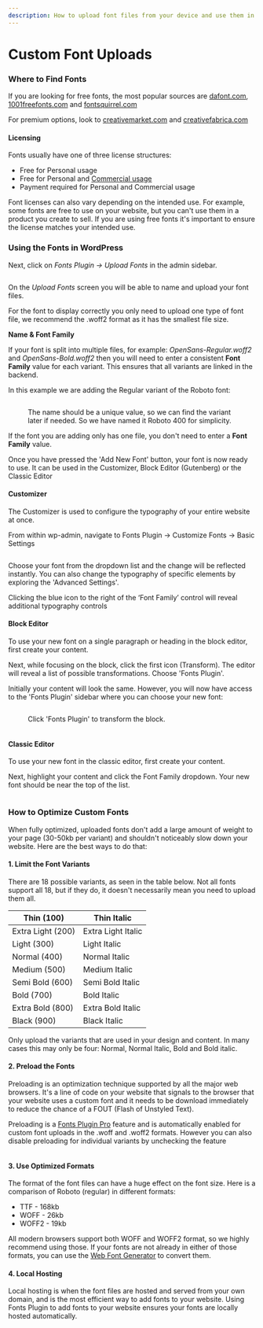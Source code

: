 ```yaml
---
description: How to upload font files from your device and use them in WordPress
---
```


# Custom Font Uploads

### Where to Find Fonts

If you are looking for free fonts, the most popular sources are [dafont.com](http://dafont.com), [1001freefonts.com](http://1001freefonts.com) and [fontsquirrel.com](http://fontsquirrel.com)

For premium options, look to [creativemarket.com](http://creativemarket.com) and [creativefabrica.com](http://creativefabrica.com)

#### Licensing

Fonts usually have one of three license structures:

* Free for Personal usage
* Free for Personal and [Commercial usage](https://fontsplugin.com/google-fonts-commercial-use/)
* Payment required for Personal and Commercial usage

Font licenses can also vary depending on the intended use. For example, some fonts are free to use on your website, but you can't use them in a product you create to sell. If you are using free fonts it's important to ensure the license matches your intended use.

### Using the Fonts in WordPress

Next, click on _Fonts Plugin →_ _Upload Fonts_ in the admin sidebar.

<figure><img src="https://fontsplugin.com/wp-content/uploads/image-8.png?fit=932x1024" alt=""><figcaption></figcaption></figure>

On the _Upload Fonts_ screen you will be able to name and upload your font files.

For the font to display correctly you only need to upload one type of font file, we recommend the .woff2 format as it has the smallest file size.

**Name & Font Family**

If your font is split into multiple files, for example: _OpenSans-Regular.woff2_ and _OpenSans-Bold.woff2_ then you will need to enter a consistent **Font Family** value for each variant. This ensures that all variants are linked in the backend.

In this example we are adding the Regular variant of the Roboto font:

<figure><img src="https://fontsplugin.com/wp-content/uploads/image-17.png?fit=817x1024" alt=""><figcaption><p>The name should be a unique value, so we can find the variant later if needed. So we have named it Roboto 400 for simplicity.</p></figcaption></figure>

If the font you are adding only has one file, you don't need to enter a **Font Family** value.

Once you have pressed the 'Add New Font' button, your font is now ready to use. It can be used in the Customizer, Block Editor (Gutenberg) or the Classic Editor

#### Customizer

The Customizer is used to configure the typography of your entire website at once.

From within wp-admin, navigate to Fonts Plugin → Customize Fonts → Basic Settings

<figure><img src="https://fontsplugin.com/wp-content/uploads/image-11.png?fit=600x292" alt=""><figcaption></figcaption></figure>

Choose your font from the dropdown list and the change will be reflected instantly. You can also change the typography of specific elements by exploring the 'Advanced Settings'.

Clicking the blue icon to the right of the ‘Font Family’ control will reveal additional typography controls

#### Block Editor

To use your new font on a single paragraph or heading in the block editor, first create your content.

Next, while focusing on the block, click the first icon (Transform). The editor will reveal a list of possible transformations. Choose 'Fonts Plugin'.

Initially your content will look the same. However, you will now have access to the 'Fonts Plugin' sidebar where you can choose your new font:

<figure><img src="https://fontsplugin.com/wp-content/uploads/image-15.png?fit=988x800" alt=""><figcaption><p>Click 'Fonts Plugin' to transform the block.</p></figcaption></figure>

<figure><img src="https://fontsplugin.com/wp-content/uploads/image-14-e1716466787712.png?fit=559x768" alt=""><figcaption></figcaption></figure>

#### Classic Editor

To use your new font in the classic editor, first create your content.

Next, highlight your content and click the Font Family dropdown. Your new font should be near the top of the list.

<figure><img src="https://docs.fontsplugin.com/~gitbook/image?url=https%3A%2F%2F2103267599-files.gitbook.io%2F%7E%2Ffiles%2Fv0%2Fb%2Fgitbook-legacy-files%2Fo%2Fassets%252F-LkTSjUWN2UHe7kspGpw%252F-LkcxZQCCDta4lDNCZex%252F-LkcxbwvBIHUdCAdSU_U%252F2019-07-25%252012.48.23.gif%3Falt%3Dmedia%26token%3D4ff79144-9e0c-4b5d-a228-1430f5e23406&#x26;width=768&#x26;dpr=2&#x26;quality=100&#x26;sign=4292e4b3cef38126869ef2ca527e0e2716dbe838bd7cc93fe61a46921d310955" alt=""><figcaption></figcaption></figure>

### How to Optimize Custom Fonts

When fully optimized, uploaded fonts don't add a large amount of weight to your page (30-50kb per variant) and shouldn't noticeably slow down your website. Here are the best ways to do that:

#### 1. **Limit the Font Variants**

There are 18 possible variants, as seen in the table below. Not all fonts support all 18, but if they do, it doesn't necessarily mean you need to upload them all.

| Thin (100)        | Thin Italic        |
| ----------------- | ------------------ |
| Extra Light (200) | Extra Light Italic |
| Light (300)       | Light Italic       |
| Normal (400)      | Normal Italic      |
| Medium (500)      | Medium Italic      |
| Semi Bold (600)   | Semi Bold Italic   |
| Bold (700)        | Bold Italic        |
| Extra Bold (800)  | Extra Bold Italic  |
| Black (900)       | Black Italic       |

Only upload the variants that are used in your design and content. In many cases this may only be four: Normal, Normal Italic, Bold and Bold italic.

#### 2. Preload the Fonts

Preloading is an optimization technique supported by all the major web browsers. It's a line of code on your website that signals to the browser that your website uses a custom font and it needs to be download immediately to reduce the chance of a FOUT (Flash of Unstyled Text).

Preloading is a [Fonts Plugin Pro](https://fontsplugin.com/pro-upgrade) feature and is automatically enabled for custom font uploads in the .woff and .woff2 formats. However you can also disable preloading for individual variants by unchecking the feature

<figure><img src="https://fontsplugin.com/wp-content/uploads/image-13.png?fit=1024x434" alt=""><figcaption></figcaption></figure>

#### 3. Use Optimized Formats

The format of the font files can have a huge effect on the font size. Here is a comparison of Roboto (regular) in different formats:

* TTF - 168kb
* WOFF - 26kb
* WOFF2 - 19kb

All modern browsers support both WOFF and WOFF2 format, so we highly recommend using those. If your fonts are not already in either of those formats, you can use the [Web Font Generator](https://www.fontsquirrel.com/tools/webfont-generator) to convert them.

#### 4. Local Hosting

Local hosting is when the font files are hosted and served from your own domain, and is the most efficient way to add fonts to your website. Using Fonts Plugin to add fonts to your website ensures your fonts are locally hosted automatically.

